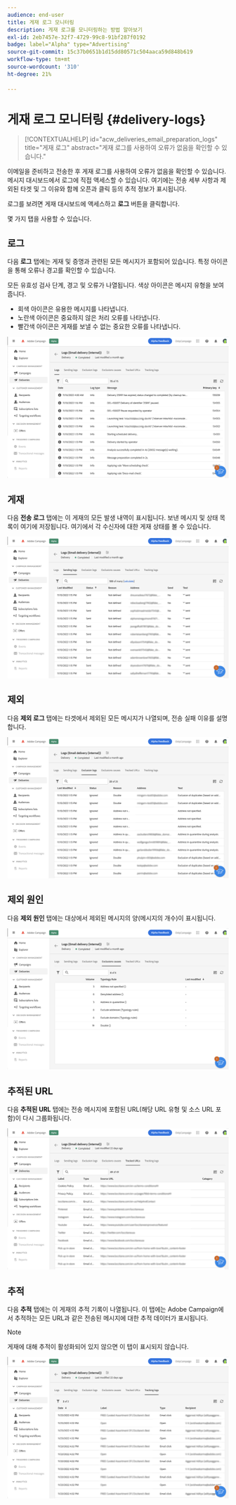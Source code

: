 ```yaml
---
audience: end-user
title: 게재 로그 모니터링
description: 게재 로그를 모니터링하는 방법 알아보기
exl-id: 2eb7457e-32f7-4729-99c8-91bf287f0192
badge: label="Alpha" type="Advertising"
source-git-commit: 15c37b0651b1d15dd80571c504aaca59d848b619
workflow-type: tm+mt
source-wordcount: '310'
ht-degree: 21%

---
```


# 게재 로그 모니터링 {#delivery-logs}

>[!CONTEXTUALHELP]
>id="acw_deliveries_email_preparation_logs"
>title="게재 로그"
>abstract="게재 로그를 사용하여 오류가 없음을 확인할 수 있습니다."

이메일을 준비하고 전송한 후 게재 로그를 사용하여 오류가 없음을 확인할 수 있습니다. 메시지 대시보드에서 로그에 직접 액세스할 수 있습니다. 여기에는 전송 세부 사항과 제외된 타겟 및 그 이유와 함께 오픈과 클릭 등의 추적 정보가 표시됩니다.

로그를 보려면 게재 대시보드에 액세스하고 **로그** 버튼을 클릭합니다.

몇 가지 탭을 사용할 수 있습니다.

## 로그

다음 **로그** 탭에는 게재 및 증명과 관련된 모든 메시지가 포함되어 있습니다. 특정 아이콘을 통해 오류나 경고를 확인할 수 있습니다.

모든 유효성 검사 단계, 경고 및 오류가 나열됩니다. 색상 아이콘은 메시지 유형을 보여줍니다.

* 회색 아이콘은 유용한 메시지를 나타냅니다.
* 노란색 아이콘은 중요하지 않은 처리 오류를 나타냅니다.
* 빨간색 아이콘은 게재를 보낼 수 없는 중요한 오류를 나타냅니다.

![](assets/logs.png)

## 게재

다음 **전송 로그** 탭에는 이 게재의 모든 발생 내역이 표시됩니다. 보낸 메시지 및 상태 목록이 여기에 저장됩니다. 여기에서 각 수신자에 대한 게재 상태를 볼 수 있습니다.

![](assets/logs2.png)

## 제외

다음 **제외 로그** 탭에는 타겟에서 제외된 모든 메시지가 나열되며, 전송 실패 이유를 설명합니다.

![](assets/logs3.png)

## 제외 원인

다음 **제외 원인** 탭에는 대상에서 제외된 메시지의 양(메시지의 개수)이 표시됩니다.

![](assets/logs4.png)

## 추적된 URL

다음 **추적된 URL** 탭에는 전송 메시지에 포함된 URL(해당 URL 유형 및 소스 URL 포함)이 다시 그룹화됩니다.

![](assets/logs5.png)

## 추적

다음 **추적** 탭에는 이 게재의 추적 기록이 나열됩니다. 이 탭에는 Adobe Campaign에서 추적하는 모든 URL과 같은 전송된 메시지에 대한 추적 데이터가 표시됩니다.

>[!NOTE]
>
>게재에 대해 추적이 활성화되어 있지 않으면 이 탭이 표시되지 않습니다.

![](assets/logs6.png)
